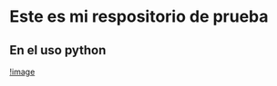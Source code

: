 # Este es mi respositorio de prueba

## En el uso python


[!image](https://www.bing.com/images/search?view=detailV2&ccid=XTRl4rwN&id=14CCA39CB542D85DD2D30B3BFCDB444DB7332FE0&thid=OIP.XTRl4rwNqniKlEtc6swCMgHaE8&mediaurl=https%3a%2f%2fcdn.computerhoy.com%2fsites%2fnavi.axelspringer.es%2fpublic%2fmedia%2fimage%2f2023%2f04%2fraspberry-lanza-editor-codigo-aprender-python-lenguaje-ia-3008158.jpg&cdnurl=https%3a%2f%2fth.bing.com%2fth%2fid%2fR.5d3465e2bc0daa788a944b5ceacc0232%3frik%3d4C8zt01E2%252fw7Cw%26pid%3dImgRaw%26r%3d0&exph=1600&expw=2400&q=python&simid=607996378967181333&FORM=IRPRST&ck=C2973CDC410E4E134D9F1B7BD6C5B11D&selectedIndex=0&itb=0)